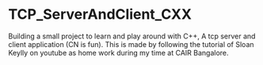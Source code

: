 # TCP_ServerAndClient_CXX
Building a small project to learn and play around with C++, A tcp server and client application (CN is fun). 
This is made by following the tutorial of Sloan Keylly on youtube as home work during my time at CAIR Bangalore.
